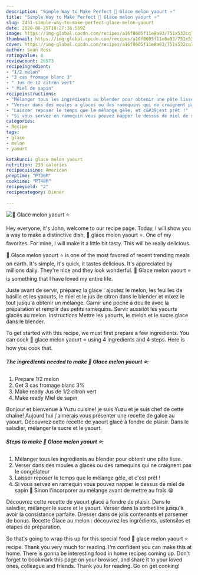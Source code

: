 ```yaml
---
description: "Simple Way to Make Perfect 🌺 Glace melon yaourt ⭐"
title: "Simple Way to Make Perfect 🌺 Glace melon yaourt ⭐"
slug: 2451-simple-way-to-make-perfect-glace-melon-yaourt
date: 2020-06-25T10:27:38.569Z
image: https://img-global.cpcdn.com/recipes/a16f8605f11e8a93/751x532cq70/🌺-glace-melon-yaourt-⭐-photo-principale-de-la-recette.jpg
thumbnail: https://img-global.cpcdn.com/recipes/a16f8605f11e8a93/751x532cq70/🌺-glace-melon-yaourt-⭐-photo-principale-de-la-recette.jpg
cover: https://img-global.cpcdn.com/recipes/a16f8605f11e8a93/751x532cq70/🌺-glace-melon-yaourt-⭐-photo-principale-de-la-recette.jpg
author: Sean Ross
ratingvalue: 4
reviewcount: 26573
recipeingredient:
- "1/2 melon"
- "3 cas fromage blanc 3"
- " Jus de 12 citron vert"
- " Miel de sapin"
recipeinstructions:
- "Mélanger tous les ingrédients au blender pour obtenir une pâte lisse."
- "Verser dans des moules a glaces ou des ramequins qui ne craignent pas le congélateur"
- "Laisser reposer le temps que le mélange gèle, et c&#39;est prêt !"
- "Si vous servez en ramequin vous pouvez napper le dessus de miel de sapin 🤩 Sinon l&#39;incorporer au mélange avant de mettre au frais 😁"
categories:
- Recipe
tags:
- glace
- melon
- yaourt

katakunci: glace melon yaourt 
nutrition: 230 calories
recipecuisine: American
preptime: "PT36M"
cooktime: "PT48M"
recipeyield: "2"
recipecategory: Dinner

---
```



![🌺 Glace melon yaourt ⭐](https://img-global.cpcdn.com/recipes/a16f8605f11e8a93/751x532cq70/🌺-glace-melon-yaourt-⭐-photo-principale-de-la-recette.jpg)

Hey everyone, it's John, welcome to our recipe page. Today, I will show you a way to make a distinctive dish, 🌺 glace melon yaourt ⭐. One of my favorites. For mine, I will make it a little bit tasty. This will be really delicious.

🌺 Glace melon yaourt ⭐ is one of the most favored of recent trending meals on earth. It's simple, it's quick, it tastes delicious. It's appreciated by millions daily. They're nice and they look wonderful. 🌺 Glace melon yaourt ⭐ is something that I have loved my entire life.

Juste avant de servir, préparez la glace : ajoutez le melon, les feuilles de basilic et les yaourts, le miel et le jus de citron dans le blender et mixez le tout jusqu&#39;à obtenir un mélange. Garnir une poche à douille avec la préparation et remplir des petits ramequins. Servir aussitôt les yaourts glacés au melon. Instructions Mettre les yaourts, le melon et le sucre glace dans le blender.


To get started with this recipe, we must first prepare a few ingredients. You can cook 🌺 glace melon yaourt ⭐ using 4 ingredients and 4 steps. Here is how you cook that.

<!--inarticleads1-->

##### The ingredients needed to make 🌺 Glace melon yaourt ⭐:

1. Prepare 1/2 melon
1. Get 3 cas fromage blanc 3%
1. Make ready  Jus de 1/2 citron vert
1. Make ready  Miel de sapin


Bonjour et bienvenue à Yuzu cuisine! je suis Yuzu et je suis chef de cette chaîne! Aujourd&#39;hui j&#39;aimerais vous présenter une recette de galce au yaourt. Découvrez cette recette de yaourt glacé à fondre de plaisir. Dans le saladier, mélanger le sucre et le yaourt. 

<!--inarticleads2-->

##### Steps to make 🌺 Glace melon yaourt ⭐:

1. Mélanger tous les ingrédients au blender pour obtenir une pâte lisse.
1. Verser dans des moules a glaces ou des ramequins qui ne craignent pas le congélateur
1. Laisser reposer le temps que le mélange gèle, et c&#39;est prêt !
1. Si vous servez en ramequin vous pouvez napper le dessus de miel de sapin 🤩 Sinon l&#39;incorporer au mélange avant de mettre au frais 😁


Découvrez cette recette de yaourt glacé à fondre de plaisir. Dans le saladier, mélanger le sucre et le yaourt. Verser dans la sorbetière jusqu&#39;à avoir la consistance parfaite. Dresser dans de jolis contenants et parsemer de bonus. Recette Glace au melon : découvrez les ingrédients, ustensiles et étapes de préparation. 

So that's going to wrap this up for this special food 🌺 glace melon yaourt ⭐ recipe. Thank you very much for reading. I'm confident you can make this at home. There is gonna be interesting food in home recipes coming up. Don't forget to bookmark this page on your browser, and share it to your loved ones, colleague and friends. Thank you for reading. Go on get cooking!
